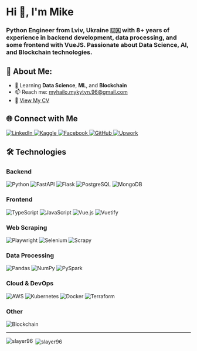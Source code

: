 <h1 align="left">Hi 👋, I'm Mike</h1> 
<h3 align="left">Python Engineer from Lviv, Ukraine 🇺🇦 with 8+ years of experience in backend development, data processing, and some frontend with VueJS. Passionate about Data Science, AI, and Blockchain technologies.</h3>

## 🌟 About Me:

- 🌱 Learning **Data Science**, **ML**, and **Blockchain**
- 📫 Reach me: [myhailo.mykytyn.96@gmail.com](mailto:myhailo.mykytyn.96@gmail.com)
- 📄 [View My CV](http://surl.li/qowlhl)

## 🌐 Connect with Me

<p align="left"> 
    <a href="https://linkedin.com/in/mykhailo-mykytyn" target="_blank"> <img src="https://img.shields.io/badge/-LinkedIn-0077B5?style=for-the-badge&logo=linkedin&logoColor=white" alt="LinkedIn"> </a> 
    <a href="https://kaggle.com/mykytyn" target="_blank"> <img src="https://img.shields.io/badge/-Kaggle-20BEFF?style=for-the-badge&logo=kaggle&logoColor=white" alt="Kaggle"> </a> 
    <a href="https://fb.com/mykytyn.myhailo" target="_blank"> <img src="https://img.shields.io/badge/-Facebook-1877F2?style=for-the-badge&logo=facebook&logoColor=white" alt="Facebook"> </a> 
    <a href="https://github.com/slayer96" target="_blank"> <img src="https://img.shields.io/badge/-GitHub-181717?style=for-the-badge&logo=github&logoColor=white" alt="GitHub"> </a>
    <a href="https://upwork.com/freelancers/~016ba7e8e64437ad85" target="_blank"> <img src="https://img.shields.io/badge/-Upwork-6FDA44?style=for-the-badge&logo=upwork&logoColor=white" alt="Upwork"> </a> 
</p>

## 🛠 Technologies

### Backend

![Python](https://img.shields.io/badge/-Python-3776AB?style=for-the-badge&labelColor=black&logo=python&logoColor=3776AB)
![FastAPI](https://img.shields.io/badge/-FastAPI-009688?style=for-the-badge&labelColor=black&logo=fastapi&logoColor=009688)
![Flask](https://img.shields.io/badge/-Flask-000000?style=for-the-badge&labelColor=black&logo=flask&logoColor=white)
![PostgreSQL](https://img.shields.io/badge/-PostgreSQL-336791?style=for-the-badge&labelColor=black&logo=postgresql&logoColor=336791)
![MongoDB](https://img.shields.io/badge/-MongoDB-47A248?style=for-the-badge&labelColor=black&logo=mongodb&logoColor=47A248)

### Frontend

![TypeScript](https://img.shields.io/badge/-TypeScript-007ACC?style=for-the-badge&labelColor=black&logo=typescript&logoColor=007ACC)
![JavaScript](https://img.shields.io/badge/-JavaScript-F7DF1E?style=for-the-badge&labelColor=black&logo=javascript&logoColor=F7DF1E)
![Vue.js](https://img.shields.io/badge/-Vue.js-4FC08D?style=for-the-badge&labelColor=black&logo=vue.js&logoColor=4FC08D)
![Vuetify](https://img.shields.io/badge/-Vuetify-1867C0?style=for-the-badge&labelColor=black&logo=vuetify&logoColor=1867C0)

### Web Scraping

![Playwright](https://img.shields.io/badge/-Playwright-45ba4b?style=for-the-badge&labelColor=black&logo=playwright&logoColor=2C3E50)
![Selenium](https://img.shields.io/badge/-Selenium-43B02A?style=for-the-badge&labelColor=black&logo=selenium&logoColor=43B02A)
![Scrapy](https://img.shields.io/badge/-Scrapy-0A9F5D?style=for-the-badge&labelColor=black&logo=scrapy&logoColor=0A9F5D)

### Data Processing

![Pandas](https://img.shields.io/badge/-Pandas-150458?style=for-the-badge&labelColor=black&logo=pandas&logoColor=150458)
![NumPy](https://img.shields.io/badge/-NumPy-013243?style=for-the-badge&labelColor=black&logo=numpy&logoColor=013243)
![PySpark](https://img.shields.io/badge/-PySpark-E25A1C?style=for-the-badge&labelColor=black&logo=apachespark&logoColor=E25A1C)

### Cloud & DevOps

![AWS](https://img.shields.io/badge/AWS-%23232F3E?style=for-the-badge&logo=amazonwebservices&labelColor=black)
![Kubernetes](https://img.shields.io/badge/-Kubernetes-326CE5?style=for-the-badge&labelColor=black&logo=kubernetes&logoColor=326CE5)
![Docker](https://img.shields.io/badge/-Docker-2496ED?style=for-the-badge&labelColor=black&logo=docker&logoColor=2496ED)
![Terraform](https://img.shields.io/badge/-Terraform-7B42BC?style=for-the-badge&labelColor=black&logo=terraform&logoColor=7B42BC)

### Other

![Blockchain](https://img.shields.io/badge/-Web3-2C3E50?style=for-the-badge&labelColor=black&logo=web3.js&logoColor=white)

---

<p><img align="left" src="https://github-readme-stats.vercel.app/api/top-langs?username=slayer96&show_icons=true&locale=en&layout=compact" alt="slayer96" /></p>

<p>&nbsp;<img align="center" src="https://github-readme-stats.vercel.app/api?username=slayer96&show_icons=true&locale=en" alt="slayer96" /></p>

[//]: # (<p><img align="center" src="https://github-readme-streak-stats.herokuapp.com/?user=slayer96&" alt="slayer96" /></p>)
